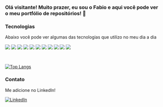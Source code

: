### Olá visitante! Muito prazer, eu sou o Fabio e aqui você pode ver o meu portfólio de repositórios! 💾

### Tecnologias

Abaixo você pode ver algumas das tecnologias que utilizo no meu dia a dia

<div style="display: inline_block">
  <img align="center"src="https://img.shields.io/badge/PHP-7A86B8?style=for-the-badge&logo=php&logoColor=white">
  <img align="center"src="https://img.shields.io/badge/Python-1F4462?style=for-the-badge&logo=python&logoColor=white">
  <img align="center"src="https://img.shields.io/badge/Apache Cordova-1A1A1A?style=for-the-badge&logo=apachecordova&logoColor=white">
  <img align="center"src="https://img.shields.io/badge/Oracle-C74634?style=for-the-badge&logo=oracle&logoColor=white">
  <img align="center"src="https://img.shields.io/badge/MySQL-479CAE?style=for-the-badge&logo=mysql&logoColor=white">
  <img align="center"src="https://img.shields.io/badge/PostgreSQL-336791?style=for-the-badge&logo=postgresql&logoColor=white">
  <img align="center" src="https://img.shields.io/badge/HTML-E54C21?style=for-the-badge&logo=html5&logoColor=white">
  <img align="center" src="https://img.shields.io/badge/CSS-214CE5?&style=for-the-badge&logo=css3&logoColor=white">
  <img align="center" src="https://img.shields.io/badge/JavaScript-FA9C28?style=for-the-badge&logo=javascript&logoColor=white">
  <img align="center" src="https://img.shields.io/badge/DigitalOcean-0069FF?style=for-the-badge&logo=digitalocean&logoColor=white">
  <img align="center" src="https://img.shields.io/badge/Amazon_AWS-FF9900?style=for-the-badge&logo=amazonaws&logoColor=white">
</div>
<br />
<br />

[![Top Langs](https://github-readme-stats.vercel.app/api/top-langs/?username=wdvlpr)](https://github.com/wdvlpr/github-readme-stats)

### Contato

Me adicione no LinkedIn!

[![LinkedIn](https://img.shields.io/badge/LinkedIn-0077B5?style=for-the-badge&logo=linkedin&logoColor=white)](https://www.linkedin.com/in/fabio-camara/)
